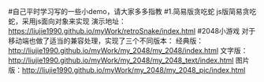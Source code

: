 #自己平时学习写的一些小demo，请大家多多指教
#1.简易版贪吃蛇
js版简易贪吃蛇，采用js面向对象来实现 演示地址：https://liujie1990.github.io/myWork/retroSnake/index.html
#2048小游戏
对于移动端也做了适当的兼容处理，实现了三个不同版本：
经典版：http://liujie1990.github.io/myWork/my_2048/my_2048/index.html 文字版：http://liujie1990.github.io/myWork/my_2048/my_2048_text/index.html 图片版：http://liujie1990.github.io/myWork/my_2048/my_2048_pic/index.html
